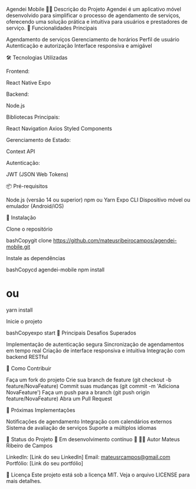 Agendei Mobile 📱⏰
Descrição do Projeto
Agendei é um aplicativo móvel desenvolvido para simplificar o processo de agendamento de serviços, oferecendo uma solução prática e intuitiva para usuários e prestadores de serviço.
🚀 Funcionalidades Principais

Agendamento de serviços
Gerenciamento de horários
Perfil de usuário
Autenticação e autorização
Interface responsiva e amigável

🛠 Tecnologias Utilizadas

Frontend:

React Native
Expo


Backend:

Node.js


Bibliotecas Principais:

React Navigation
Axios
Styled Components


Gerenciamento de Estado:

Context API


Autenticação:

JWT (JSON Web Tokens)



📦 Pré-requisitos

Node.js (versão 14 ou superior)
npm ou Yarn
Expo CLI
Dispositivo móvel ou emulador (Android/iOS)

🔧 Instalação

Clone o repositório

bashCopygit clone https://github.com/mateusribeirocampos/agendei-mobile.git

Instale as dependências

bashCopycd agendei-mobile
npm install
# ou
yarn install

Inicie o projeto

bashCopyexpo start
🌟 Principais Desafios Superados

Implementação de autenticação segura
Sincronização de agendamentos em tempo real
Criação de interface responsiva e intuitiva
Integração com backend RESTful

🤝 Como Contribuir

Faça um fork do projeto
Crie sua branch de feature (git checkout -b feature/NovaFeature)
Commit suas mudanças (git commit -m 'Adiciona NovaFeature')
Faça um push para a branch (git push origin feature/NovaFeature)
Abra um Pull Request

📝 Próximas Implementações

 Notificações de agendamento
 Integração com calendários externos
 Sistema de avaliação de serviços
 Suporte a múltiplos idiomas

📌 Status do Projeto
🚧 Em desenvolvimento contínuo 🚧
👨‍💻 Autor
Mateus Ribeiro de Campos

LinkedIn: [Link do seu LinkedIn]
Email: mateusrcampos@gmail.com
Portfólio: [Link do seu portfólio]

📄 Licença
Este projeto está sob a licença MIT. Veja o arquivo LICENSE para mais detalhes.

